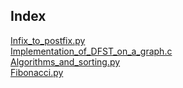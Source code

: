 ## Index
[Infix_to_postfix.py](Infix_to_postfix.py)  
[Implementation_of_DFST_on_a_graph.c](Implementation_of_DFST_on_a_graph.c)  
[Algorithms_and_sorting.py](Algorithms_and_sorting.py)  
[Fibonacci.py](Fibonacci.py)  




